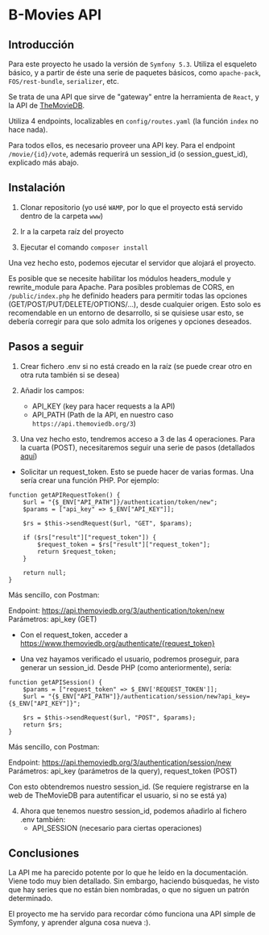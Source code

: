 # B-Movies API

## Introducción

Para este proyecto he usado la versión de `Symfony 5.3`. Utiliza el esqueleto básico, y a partir de éste una serie de paquetes básicos, como `apache-pack`, `FOS/rest-bundle`, `serializer`, etc.

Se trata de una API que sirve de "gateway" entre la herramienta de `React`, y la API de [TheMovieDB](https://www.themoviedb.org/?language=es-ES).

Utiliza 4 endpoints, localizables en `config/routes.yaml` (la función `index` no hace nada).

Para todos ellos, es necesario proveer una API key. Para el endpoint `/movie/{id}/vote`, además requerirá un session_id (o session_guest_id), explicado más abajo.


## Instalación

1) Clonar repositorio (yo usé `WAMP`, por lo que el proyecto está servido dentro de la carpeta `www`)

2) Ir a la carpeta raíz del proyecto

3) Ejecutar el comando `composer install`

Una vez hecho esto, podemos ejecutar el servidor que alojará el proyecto.

Es posible que se necesite habilitar los módulos headers_module y rewrite_module para Apache. Para posibles problemas de CORS, en `/public/index.php` he definido headers para permitir todas las opciones (GET/POST/PUT/DELETE/OPTIONS/...), desde cualquier origen. Esto solo es recomendable en un entorno de desarrollo, si se quisiese usar esto, se debería corregir para que solo admita los orígenes y opciones deseados.


## Pasos a seguir

1) Crear fichero .env si no está creado en la raíz (se puede crear otro en otra ruta también si se desea)

2) Añadir los campos: 
	- API_KEY (key para hacer requests a la API)
	- API_PATH (Path de la API, en nuestro caso `https://api.themoviedb.org/3`)
	
3) Una vez hecho esto, tendremos acceso a 3 de las 4 operaciones. Para la cuarta (POST), necesitaremos seguir una serie de pasos (detallados [aquí](https://developers.themoviedb.org/3/authentication/how-do-i-generate-a-session-id))

- Solicitar un request_token. Esto se puede hacer de varias formas. Una sería crear una función PHP. Por ejemplo:
	
```
function getAPIRequestToken() {
	$url = "{$_ENV["API_PATH"]}/authentication/token/new";
	$params = ["api_key" => $_ENV["API_KEY"]];

	$rs = $this->sendRequest($url, "GET", $params);

	if ($rs["result"]["request_token"]) {
		$request_token = $rs["result"]["request_token"];
		return $request_token;
	}

	return null;
}
```

Más sencillo, con Postman:

Endpoint: https://api.themoviedb.org/3/authentication/token/new
Parámetros: api_key (GET)
	
- Con el request_token, acceder a https://www.themoviedb.org/authenticate/{request_token}
	
- Una vez hayamos verificado el usuario, podremos proseguir, para generar un session_id. Desde PHP (como anteriormente), sería:


```
function getAPISession() {
	$params = ["request_token" => $_ENV['REQUEST_TOKEN']];
	$url = "{$_ENV["API_PATH"]}/authentication/session/new?api_key={$_ENV["API_KEY"]}";

	$rs = $this->sendRequest($url, "POST", $params);
	return $rs;
}
```

Más sencillo, con Postman:

Endpoint: https://api.themoviedb.org/3/authentication/session/new
Parámetros: api_key (parámetros de la query), request_token (POST)
	
Con esto obtendremos nuestro session_id. (Se requiere registrarse en la web de TheMovieDB para autentificar el usuario, si no se está ya)
	
4) Ahora que tenemos nuestro session_id, podemos añadirlo al fichero .env también:
	- API_SESSION (necesario para ciertas operaciones)
	

## Conclusiones

La API me ha parecido potente por lo que he leído en la documentación. Viene todo muy bien detallado. Sin embargo, haciendo búsquedas, he visto que hay series que no están bien nombradas, o que no siguen un patrón determinado.

El proyecto me ha servido para recordar cómo funciona una API simple de Symfony, y aprender alguna cosa nueva :).